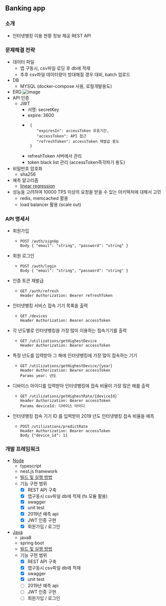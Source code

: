 ## Banking app

### 소개
- 인터넷뱅킹 이용 현황 정보 제공 REST API

### 문제해결 전략
- 데이터 파일
  - 앱 구동시, csv파일 로딩 후 db에 적재
  - 추후 csv파일 데이터량이 방대해질 경우 대비, batch 업로드 
- DB 
  - MYSQL (docker-compose 사용, 로컬개발용도) 
- ERD
![image](https://user-images.githubusercontent.com/5827617/65154570-b2a22180-da66-11e9-8fe2-f538fb54437e.png)
- API 인증
  - JWT 
    - 서명: secretKey
    - expire: 3600
    - ```
       {
          "expiresIn": accessToken 유효기간,
          "accessToken": API 접근 
          "refreshToken": accessToken 재발급 용도
       }
      ```
    - refreshToken 서버에서 관리
    - token black list 관리 (accessToken즉각파기 용도)
- 비밀번호 암호화
   - sha256
- 예측 알고리즘 
   - [linear regression](https://en.wikipedia.org/wiki/Linear_regression)
- 성능을 고려하여 10000 TPS 이상의 요청을 받을 수 있는 아키텍처에 대해서 고민
   - redis, memcached 활용
   - load balancer 활용 (scale out)
   
### API 명세서
 - 회원가입
    - ```
      POST /auth/signUp
      Body { "email": "string", "password": "string" }
      ```
 - 회원 로그인
    - ```
      POST /auth/login
      Body { "email": "string", "password": "string" }
      ```      
 - 인증 토큰 재발급
    - ```
      GET /auth/refresh
      Header Authorization: Bearer refreshToken      
      ```
 - 인터넷뱅킹 서비스 접속 기기 목록을 출력
    - ```
      GET /devices
      Header Authorization: Bearer accessToken      
      ```
 - 각 년도별로 인터넷뱅킹을 가장 많이 이용하는 접속기기를 출력
    - ```
      GET /utilizations/getHighestDevice
      Header Authorization: Bearer accessToken
      ```
 - 특정 년도를 입력받아 그 해에 인터넷뱅킹에 가장 많이 접속하는 기기
    - ```
      GET /utilizations/getHighestDevice/{year}
      Header Authorization: Bearer accessToken
      Params year: 년도
      ```
 - 디바이스 아이디를 입력받아 인터넷뱅킹에 접속 비율이 가장 많은 해를 출력
    - ```
      GET /utilizations/getHighestRate/{deviceId}`
      Header Authorization: Bearer accessToken
      Params deviceId: 디바이스 아이디
      ```
 - 인터넷뱅킹 접속 기기 ID 를 입력받아 2019 년도 인터넷뱅킹 접속 비율을 예측
    - ```
      POST /utilizations/predictRate
      Header Authorization: Bearer accessToken
      Body {"device_id": 1}
      ```


### 개발 프레임워크 
- [Node](https://github.com/june2/banking-app/tree/master/api-server-node-typescript)
  - typescript
  - nest.js framework 
  - [빌드 및 실행 방법](https://github.com/june2/banking-app/tree/master/api-server-node-typescript#commands)
  - 기능 구현 범위
    - [x]  REST API 구축
    - [x]  앱구동시 csv파일 db에 적재 (fs 모듈 활용)
    - [x]  swagger
    - [x]  unit test
    - [x]  2019년 예측 api
    - [x]  JWT 인증 구현
    - [x]  회원가입 / 로그인    
- [Java](https://github.com/june2/banking-app/tree/master/backend-java)
  - java8
  - spring boot
  - [빌드 및 실행 방법](https://github.com/june2/banking-app/tree/master/backend-java#commands)
  - 기능 구현 범위
    - [x]  REST API 구축
    - [x]  앱구동시 csv파일 db에 적재
    - [x]  swagger
    - [x]  unit test
    - [ ]  2019년 예측 api
    - [ ]  JWT 인증 구현
    - [ ]  회원가입 / 로그인    
